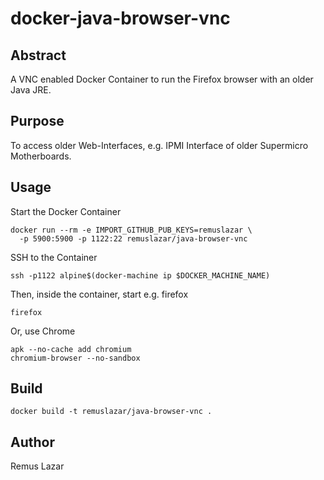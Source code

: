 docker-java-browser-vnc
====

Abstract
----

A VNC enabled Docker Container to run the Firefox browser with an older Java JRE.


Purpose
----

To access older Web-Interfaces, e.g. IPMI Interface of older Supermicro
Motherboards.

Usage
----

Start the Docker Container

```
docker run --rm -e IMPORT_GITHUB_PUB_KEYS=remuslazar \
  -p 5900:5900 -p 1122:22 remuslazar/java-browser-vnc
```

SSH to the Container

```
ssh -p1122 alpine$(docker-machine ip $DOCKER_MACHINE_NAME)
```

Then, inside the container, start e.g. firefox

```
firefox
```

Or, use Chrome

```
apk --no-cache add chromium
chromium-browser --no-sandbox
```

Build
----

```
docker build -t remuslazar/java-browser-vnc .
```

Author
----

Remus Lazar <rl at cron dot eu>
